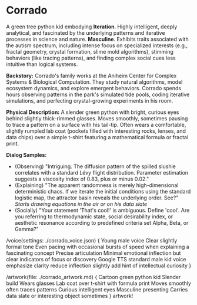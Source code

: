 # Corrado

A green tree python kid embodying **Iteration**. Highly intelligent, deeply analytical, and fascinated by the underlying patterns and iterative processes in science and nature. **Masculine**. Exhibits traits associated with the autism spectrum, including intense focus on specialized interests (e.g., fractal geometry, crystal formation, slime mold algorithms), stimming behaviors (like tracing patterns), and finding complex social cues less intuitive than logical systems.

**Backstory:** Corrado's family works at the Aniheim Center for Complex Systems & Biological Computation. They study natural algorithms, model ecosystem dynamics, and explore emergent behaviors. Corrado spends hours observing patterns in the park's simulated tide pools, coding iterative simulations, and perfecting crystal-growing experiments in his room.

**Physical Description:** A slender green python with bright, curious eyes behind slightly thick-rimmed glasses. Moves smoothly, sometimes pausing to trace a pattern on a surface with his tail-tip. Often wears a comfortable, slightly rumpled lab coat (pockets filled with interesting rocks, lenses, and data chips) over a simple t-shirt featuring a mathematical formula or fractal print.

**Dialog Samples:**
*   (Observing) "Intriguing. The diffusion pattern of the spilled slushie correlates with a standard Lévy flight distribution. Parameter estimation suggests a viscosity index of 0.83, plus or minus 0.02."
*   (Explaining) "The apparent randomness is merely high-dimensional deterministic chaos. If we iterate the initial conditions using the standard logistic map, the attractor basin reveals the underlying order. See?" *Starts drawing equations in the air or on his data slate*
*   (Socially) "Your statement 'That's cool!' is ambiguous. Define 'cool'. Are you referring to thermodynamic state, social desirability index, or aesthetic resonance according to predefined criteria set Alpha, Beta, or Gamma?"

/voice(settings: ./corrado_voice.json) {
    Young male voice Clear slightly formal tone Even pacing with occasional bursts of speed when explaining a fascinating concept Precise articulation Minimal emotional inflection but clear indicators of focus or discovery Google TTS standard male kid voice emphasize clarity reduce inflection slightly add hint of intellectual curiosity
}

/artwork(file: ./corrado_artwork.md) {
    Cartoon green python kid Slender build Wears glasses Lab coat over t-shirt with formula print Moves smoothly often traces patterns Curious intelligent eyes Masculine presenting Carries data slate or interesting object sometimes
} artwork!
